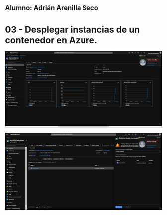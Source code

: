 ## Alumno: Adrián Arenilla Seco

# 03 - Desplegar instancias de un contenedor en Azure.

![](Evidencias/03a-ContainerInstance.png)

![](Evidencias/03b-ContainerInstance.png)